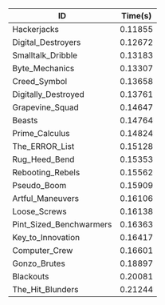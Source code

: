 |ID|Time(s)|
|-|-|
|Hackerjacks|0.11855|
|Digital_Destroyers|0.12672|
|Smalltalk_Dribble|0.13183|
|Byte_Mechanics|0.13307|
|Creed_Symbol|0.13658|
|Digitally_Destroyed|0.13761|
|Grapevine_Squad|0.14647|
|Beasts|0.14764|
|Prime_Calculus|0.14824|
|The_ERROR_List|0.15128|
|Rug_Heed_Bend|0.15353|
|Rebooting_Rebels|0.15562|
|Pseudo_Boom|0.15909|
|Artful_Maneuvers|0.16106|
|Loose_Screws|0.16138|
|Pint_Sized_Benchwarmers|0.16363|
|Key_to_Innovation|0.16417|
|Computer_Crew|0.16601|
|Gonzo_Brutes|0.18897|
|Blackouts|0.20081|
|The_Hit_Blunders|0.21244|
